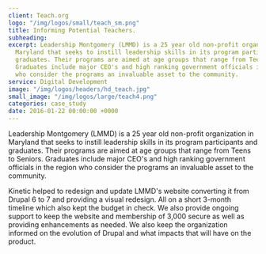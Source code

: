 ```yaml
---
client: Teach.org
logo: "/img/logos/small/teach_sm.png"
title: Informing Potential Teachers.
subheading: 
excerpt: Leadership Montgomery (LMMD) is a 25 year old non-profit organization in
  Maryland that seeks to instill leadership skills in its program participants and
  graduates. Their programs are aimed at age groups that range from Teens to Seniors.
  Graduates include major CEO's and high ranking government officials in the region
  who consider the programs an invaluable asset to the community.
service: Digital Development
image: "/img/logos/headers/hd_teach.jpg"
small_image: "/img/logos/large/teach4.png"
categories: case_study
date: 2016-01-22 00:00:00 +0000
---
```


Leadership Montgomery (LMMD) is a 25 year old non-profit organization in Maryland that seeks to instill leadership skills in its program participants and graduates. Their programs are aimed at age groups that range from Teens to Seniors. Graduates include major CEO's and high ranking government officials in the region who consider the programs an invaluable asset to the community.

Kinetic helped to redesign and update LMMD's website converting it from Drupal 6 to 7 and providing a visual redesign. All on a short 3-month timeline which also kept the budget in check. We also provide ongoing support to keep the website and membership of 3,000 secure as well as providing enhancements as needed. We also keep the organization informed on the evolution of Drupal and what impacts that will have on the product.
